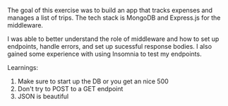 The goal of this exercise was to build an app that tracks expenses and manages a list of trips. The tech stack is MongoDB and Express.js for the middleware. 

I was able to better understand the role of middleware and how to set up endpoints, handle errors, and set up sucessful response bodies. I also gained some experience with using Insomnia to test my endpoints.

Learnings: 

1. Make sure to start up the DB or you get an nice 500
2. Don't try to POST to a GET endpoint
3. JSON is beautiful